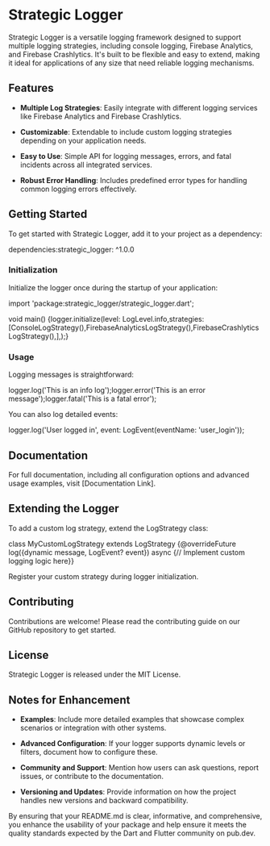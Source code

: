 Strategic Logger
================

Strategic Logger is a versatile logging framework designed to support multiple logging strategies, including console logging, Firebase Analytics, and Firebase Crashlytics. It's built to be flexible and easy to extend, making it ideal for applications of any size that need reliable logging mechanisms.

Features
--------

*   **Multiple Log Strategies**: Easily integrate with different logging services like Firebase Analytics and Firebase Crashlytics.
    
*   **Customizable**: Extendable to include custom logging strategies depending on your application needs.
    
*   **Easy to Use**: Simple API for logging messages, errors, and fatal incidents across all integrated services.
    
*   **Robust Error Handling**: Includes predefined error types for handling common logging errors effectively.
    

Getting Started
---------------

To get started with Strategic Logger, add it to your project as a dependency:

dependencies:strategic\_logger: ^1.0.0

### Initialization

Initialize the logger once during the startup of your application:

import 'package:strategic\_logger/strategic\_logger.dart';

void main() {logger.initialize(level: LogLevel.info,strategies: \[ConsoleLogStrategy(),FirebaseAnalyticsLogStrategy(),FirebaseCrashlyticsLogStrategy(),\],);}

### Usage

Logging messages is straightforward:

logger.log('This is an info log');logger.error('This is an error message');logger.fatal('This is a fatal error');

You can also log detailed events:

logger.log('User logged in', event: LogEvent(eventName: 'user\_login'));

Documentation
-------------

For full documentation, including all configuration options and advanced usage examples, visit \[Documentation Link\].

Extending the Logger
--------------------

To add a custom log strategy, extend the LogStrategy class:

class MyCustomLogStrategy extends LogStrategy {@overrideFuture log({dynamic message, LogEvent? event}) async {// Implement custom logging logic here}}

Register your custom strategy during logger initialization.

Contributing
------------

Contributions are welcome! Please read the contributing guide on our GitHub repository to get started.

License
-------

Strategic Logger is released under the MIT License.

Notes for Enhancement
---------------------

*   **Examples**: Include more detailed examples that showcase complex scenarios or integration with other systems.
    
*   **Advanced Configuration**: If your logger supports dynamic levels or filters, document how to configure these.
    
*   **Community and Support**: Mention how users can ask questions, report issues, or contribute to the documentation.
    
*   **Versioning and Updates**: Provide information on how the project handles new versions and backward compatibility.
    

By ensuring that your README.md is clear, informative, and comprehensive, you enhance the usability of your package and help ensure it meets the quality standards expected by the Dart and Flutter community on pub.dev.